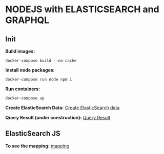 # NODEJS with ELASTICSEARCH and GRAPHQL
## Init
__Build images:__
```
docker-compose build --no-cache
```
__Install node packages:__
```
docker-compose run node npm i
```
__Run containers:__
```
docker-compose up
```
__Create ElasticSearch Data:__
[Create ElasticSearch data](http://localhost:3000/es/create/data)

__Query Result (under construction):__
[Query Result](http://localhost:3000)

## ElasticSearch JS
__To see the mapping:__
[mapping](http://localhost:9200/db/_mapping)
